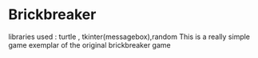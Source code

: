 # Brickbreaker
libraries used : turtle , tkinter(messagebox),random 
This is a really simple game exemplar of the original brickbreaker game
